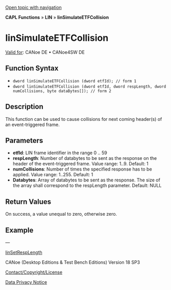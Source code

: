 [Open topic with navigation](../../../../../CANoeDEFamily.htm#Topics/CAPLFunctions/LIN/Functions/CAPLfunctionLINSimulateETFCollision.md)

**CAPL Functions** » **LIN** » **linSimulateETFCollision**

# linSimulateETFCollision

[Valid for](../../../Shared/FeatureAvailability.md): CANoe DE • CANoe4SW DE

## Function Syntax

- `dword linSimulateETFCollision (dword etfId); // form 1`
- `dword linSimulateETFCollision (dword etfId, dword respLength, dword numCollisions, byte dataBytes[]); // form 2`

## Description

This function can be used to cause collisions for next coming header(s) of an event-triggered frame.

## Parameters

- **etfId**: LIN frame identifier in the range 0 .. 59
- **respLength**: Number of databytes to be sent as the response on the header of the event-triggered frame. Value range: 1..9. Default: 1
- **numCollisions**: Number of times the specified response has to be applied. Value range: 1..255. Default: 1
- **Databytes**: Array of databytes to be sent as the response. The size of the array shall correspond to the respLength parameter. Default: NULL

## Return Values

On success, a value unequal to zero, otherwise zero.

## Example

—

[linSetRespLength](CAPLfunctionLINSetRespLength.md)

CANoe (Desktop Editions & Test Bench Editions) Version 18 SP3

[Contact/Copyright/License](../../../Shared/ContactCopyrightLicense.md)

[Data Privacy Notice](https://www.vector.com/int/en/company/get-info/privacy-policy/)
